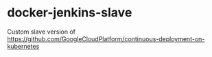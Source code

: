 # docker-jenkins-slave
Custom slave version of https://github.com/GoogleCloudPlatform/continuous-deployment-on-kubernetes
